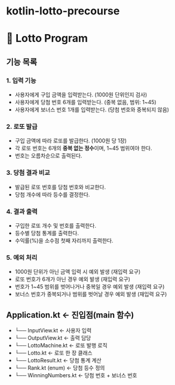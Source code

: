 # kotlin-lotto-precourse
# 🎲 Lotto Program

## 기능 목록

### 1. 입력 기능
- 사용자에게 구입 금액을 입력받는다. (1000원 단위인지 검사)
- 사용자에게 당첨 번호 6개를 입력받는다. (중복 없음, 범위: 1~45)
- 사용자에게 보너스 번호 1개를 입력받는다. (당첨 번호와 중복되지 않음)

### 2. 로또 발급
- 구입 금액에 따라 로또를 발급한다. (1000원 당 1장)
- 각 로또 번호는 6개의 **중복 없는 정수**이며, 1~45 범위여야 한다.
- 번호는 오름차순으로 출력된다.

### 3. 당첨 결과 비교
- 발급된 로또 번호를 당첨 번호와 비교한다.
- 당첨 개수에 따라 등수를 결정한다.

### 4. 결과 출력
- 구입한 로또 개수 및 번호를 출력한다.
- 등수별 당첨 통계를 출력한다.
- 수익률(%)을 소수점 첫째 자리까지 출력한다.

### 5. 예외 처리
- 1000원 단위가 아닌 금액 입력 시 예외 발생 (재입력 요구)
- 로또 번호가 6개가 아닌 경우 예외 발생 (재입력 요구)
- 번호가 1~45 범위를 벗어나거나 중복일 경우 예외 발생 (재입력 요구)
- 보너스 번호가 중복되거나 범위를 벗어날 경우 예외 발생 (재입력 요구)

## Application.kt          ← 진입점(main 함수)
- └── InputView.kt        ← 사용자 입력
- └── OutputView.kt       ← 출력 담당
- └── LottoMachine.kt     ← 로또 발행 로직
- └── Lotto.kt            ← 로또 한 장 클래스
- └── LottoResult.kt      ← 당첨 통계 계산
- └── Rank.kt (enum)      ← 당첨 등수 정의
- └── WinningNumbers.kt   ← 당첨 번호 + 보너스 번호
